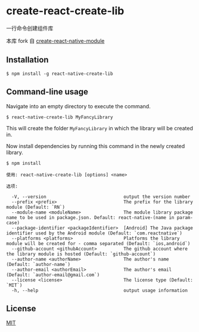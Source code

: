 # create-react-create-lib

一行命令创建组件库

本库 fork 自 [create-react-native-module](https://github.com/brodybits/create-react-native-module)

## Installation

```
$ npm install -g react-native-create-lib
```

## Command-line usage

Navigate into an empty directory to execute the command.

```
$ react-native-create-lib MyFancyLibrary
```

This will create the folder `MyFancyLibrary` in which the library will be created in.

Now install dependencies by running this command in the newly created library.

```
$ npm install
```

```
使用: react-native-create-lib [options] <name>

选项:

  -V, --version                             output the version number
  --prefix <prefix>                         The prefix for the library module (Default: `RN`)
  --module-name <moduleName>                The module library package name to be used in package.json. Default: react-native-(name in param-case)
  --package-identifier <packageIdentifier>  [Android] The Java package identifier used by the Android module (Default: `com.reactnative`)
  --platforms <platforms>                   Platforms the library module will be created for - comma separated (Default: `ios,android`)
  --github-account <githubAccount>          The github account where the library module is hosted (Default: `github-account`)
  --author-name <authorName>                The author's name (Default: `author-name`)
  --author-email <authorEmail>              The author's email (Default: `author-email@gmail.com`)
  --license <license>                       The license type (Default: `MIT`)
  -h, --help                                output usage information
```

## License

[MIT](./LICENSE)
